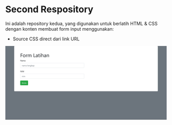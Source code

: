 # Second Respository

Ini adalah repository kedua, yang digunakan untuk berlatih HTML & CSS dengan konten membuat form input menggunakan:  
- Source CSS direct dari link URL

![Foto](localhost.png)
